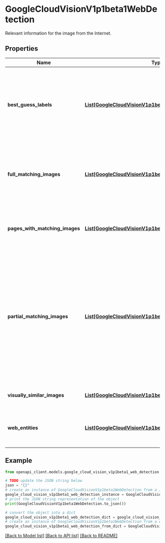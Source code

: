 # GoogleCloudVisionV1p1beta1WebDetection

Relevant information for the image from the Internet.

## Properties

Name | Type | Description | Notes
------------ | ------------- | ------------- | -------------
**best_guess_labels** | [**List[GoogleCloudVisionV1p1beta1WebDetectionWebLabel]**](GoogleCloudVisionV1p1beta1WebDetectionWebLabel.md) | The service&#39;s best guess as to the topic of the request image. Inferred from similar images on the open web. | [optional] 
**full_matching_images** | [**List[GoogleCloudVisionV1p1beta1WebDetectionWebImage]**](GoogleCloudVisionV1p1beta1WebDetectionWebImage.md) | Fully matching images from the Internet. Can include resized copies of the query image. | [optional] 
**pages_with_matching_images** | [**List[GoogleCloudVisionV1p1beta1WebDetectionWebPage]**](GoogleCloudVisionV1p1beta1WebDetectionWebPage.md) | Web pages containing the matching images from the Internet. | [optional] 
**partial_matching_images** | [**List[GoogleCloudVisionV1p1beta1WebDetectionWebImage]**](GoogleCloudVisionV1p1beta1WebDetectionWebImage.md) | Partial matching images from the Internet. Those images are similar enough to share some key-point features. For example an original image will likely have partial matching for its crops. | [optional] 
**visually_similar_images** | [**List[GoogleCloudVisionV1p1beta1WebDetectionWebImage]**](GoogleCloudVisionV1p1beta1WebDetectionWebImage.md) | The visually similar image results. | [optional] 
**web_entities** | [**List[GoogleCloudVisionV1p1beta1WebDetectionWebEntity]**](GoogleCloudVisionV1p1beta1WebDetectionWebEntity.md) | Deduced entities from similar images on the Internet. | [optional] 

## Example

```python
from openapi_client.models.google_cloud_vision_v1p1beta1_web_detection import GoogleCloudVisionV1p1beta1WebDetection

# TODO update the JSON string below
json = "{}"
# create an instance of GoogleCloudVisionV1p1beta1WebDetection from a JSON string
google_cloud_vision_v1p1beta1_web_detection_instance = GoogleCloudVisionV1p1beta1WebDetection.from_json(json)
# print the JSON string representation of the object
print(GoogleCloudVisionV1p1beta1WebDetection.to_json())

# convert the object into a dict
google_cloud_vision_v1p1beta1_web_detection_dict = google_cloud_vision_v1p1beta1_web_detection_instance.to_dict()
# create an instance of GoogleCloudVisionV1p1beta1WebDetection from a dict
google_cloud_vision_v1p1beta1_web_detection_from_dict = GoogleCloudVisionV1p1beta1WebDetection.from_dict(google_cloud_vision_v1p1beta1_web_detection_dict)
```
[[Back to Model list]](../README.md#documentation-for-models) [[Back to API list]](../README.md#documentation-for-api-endpoints) [[Back to README]](../README.md)


